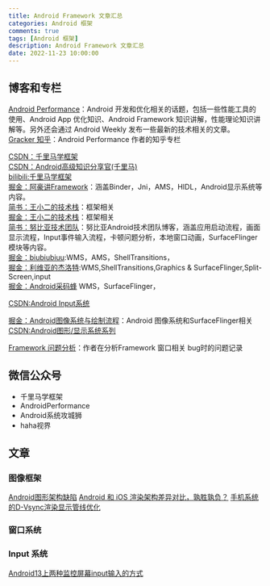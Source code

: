```yaml
---
title: Android Framework 文章汇总
categories: Android 框架
comments: true
tags: [Android 框架]
description: Android Framework 文章汇总
date: 2022-11-23 10:00:00
---
```



## 博客和专栏

[Android Performance](https://androidperformance.com/)：Android 开发和优化相关的话题，包括一些性能工具的使用、Android App 优化知识、Android Framework 知识讲解，性能理论知识讲解等。另外还会通过 Android Weekly 发布一些最新的技术相关的文章。      
[Gracker 知乎](https://www.zhihu.com/people/gracker)：Android Performance 作者的知乎专栏

[CSDN：千里马学框架](https://blog.csdn.net/learnframework/category_12210428.html)      
[CSDN：Android高级知识分享官(千里马)](https://blog.csdn.net/liaosongmao1?type=blog)      
[bilibili:千里马学框架](https://space.bilibili.com/397723494/article)      
[掘金：阿豪讲Framework](https://juejin.cn/user/342703355728382/posts)：涵盖Binder，Jni，AMS，HIDL，Android显示系统等内容。      
[简书：王小二的技术栈](https://www.jianshu.com/u/fd0b722ce11f)：框架相关      
[掘金：王小二的技术栈](https://juejin.cn/post/7366896388658593803)：框架相关      
[简书：努比亚技术团队](https://www.jianshu.com/u/167b54662111)：努比亚Android技术团队博客，涵盖应用启动流程，画面显示流程，Input事件输入流程，卡顿问题分析，本地窗口动画，SurfaceFlinger模块等内容。        
[掘金：biubiubiuu](https://juejin.cn/user/1116759543786040/posts)\:WMS，AMS，ShellTransitions，      
[掘金：利维亚的杰洛特](https://juejin.cn/user/1240706244936952/columns)\:WMS,ShellTransitions,Graphics & SurfaceFlinger,Split-Screen,input      
[掘金：Android采码蜂](https://juejin.cn/user/1459757308978104/posts) WMS，SurfaceFlinger，      

[CSDN:Android Input系统](https://blog.csdn.net/wenwang88/category_12712543.html)      

[掘金：Android图像系统与绘制流程](https://juejin.cn/column/7370244444282814490)：Android 图像系统和SurfaceFlinger相关       
[CSDN:Android图形/显示系统系列](https://blog.csdn.net/u010164190/category_8115449.html)      

[Framework 问题分析](https://juejin.cn/column/7345379893235122239)：作者在分析Framework 窗口相关 bug时的问题记录

## 微信公众号

 - 千里马学框架
 - AndroidPerformance
 - Android系统攻城狮
 - haha视界

## 文章

### 图像框架

[Android图形架构缺陷](https://mp.weixin.qq.com/s/M61-uXnZz3mllMrn5HRNLg)
[Android 和 iOS 渲染架构差异对比，孰胜孰负？](https://mp.weixin.qq.com/s/5s11skxtI5FHVTa3ZuqQ7g)
[手机系统的D-Vsync渲染显示管线优化 ](https://mp.weixin.qq.com/s/qQxzWj8ZTv8ytY3NYzo17w)

### 窗口系统



### Input 系统

[Android13上两种监控屏幕input输入的方式](https://mp.weixin.qq.com/s/72rPrxVknkpscpv_4XTPVA)



